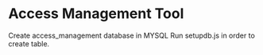 ﻿# Access Management Tool
Create access_management database in MYSQL
Run setupdb.js in order to create table.
